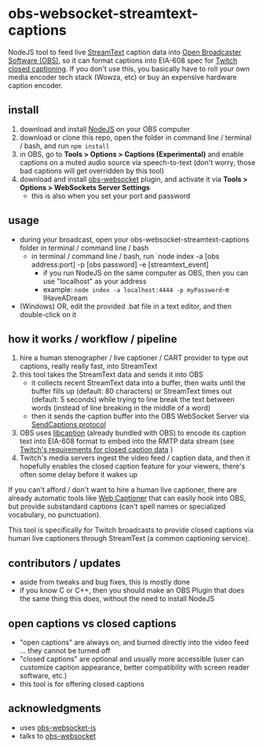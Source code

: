 # obs-websocket-streamtext-captions
NodeJS tool to feed live [StreamText](https://streamtext.net/) caption data into [Open Broadcaster Software (OBS)](https://obsproject.com/), so it can format captions into EIA-608 spec for [Twitch closed captioning](https://help.twitch.tv/s/article/guide-to-closed-captions?language=en_US). If you don't use this, you basically have to roll your own media encoder tech stack (Wowza, etc) or buy an expensive hardware caption encoder.

## install
1. download and install [NodeJS](https://nodejs.org/en/download/) on your OBS computer
2. download or clone this repo, open the folder in command line / terminal / bash, and run `npm install`
3. in OBS, go to **Tools > Options > Captions (Experimental)** and enable captions on a muted audio source via speech-to-text (don't worry, those bad captions will get overridden by this tool)
4. download and install [obs-websocket](https://github.com/Palakis/obs-websocket) plugin, and activate it via **Tools > Options > WebSockets Server Settings**
    - this is also when you set your port and password

## usage
- during your broadcast, open your obs-websocket-streamtext-captions folder in terminal / command line / bash
    - in terminal / command line / bash, run `node index -a [obs address:port] -p [obs password] -e [streamtext_event]
        - if you run NodeJS on the same computer as OBS, then you can use "localhost" as your address
        - example: `node index -a localhost:4444 -p myPassword`-e IHaveADream
- (Windows) OR, edit the provided .bat file in a text editor, and then double-click on it

## how it works / workflow / pipeline
1. hire a human stenographer / live captioner / CART provider to type out captions, really really fast, into StreamText
2. this tool takes the StreamText data and sends it into OBS
    - it collects recent StreamText data into a buffer, then waits until the buffer fills up (default: 80 characters) or StreamText times out (default: 5 seconds) while trying to line break the text between words (instead of line breaking in the middle of a word)
    - then it sends the caption buffer into the OBS WebSocket Server via [SendCaptions protocol](https://github.com/Palakis/obs-websocket/blob/4.x-current/docs/generated/protocol.md#sendcaptions)
3. OBS uses [libcaption](https://github.com/szatmary/libcaption) (already bundled with OBS) to encode its caption text into EIA-608 format to embed into the RMTP data stream (see [Twitch's requirements for closed caption data](https://help.twitch.tv/s/article/guide-to-closed-captions?language=en_US) )
4. Twitch's media servers ingest the video feed / caption data, and then it hopefully enables the closed caption feature for your viewers, there's often some delay before it wakes up

If you can't afford / don't want to hire a human live captioner, there are already automatic tools like [Web Captioner](https://webcaptioner.com/) that can easily hook into OBS, but provide substandard captions (can't spell names or specialized vocabulary, no punctuation). 

This tool is specifically for Twitch broadcasts to provide closed captions via human live captioners through StreamText (a common captioning service).

## contributors / updates
- aside from tweaks and bug fixes, this is mostly done
- if you know C or C++, then you should make an OBS Plugin that does the same thing this does, without the need to install NodeJS

## open captions vs closed captions
- "open captions" are always on, and burned directly into the video feed ... they cannot be turned off
- "closed captions" are optional and usually more accessible (user can customize caption appearance, better compatibility with screen reader software, etc.)
- this tool is for offering closed captions

## acknowledgments
- uses [obs-websocket-js](https://github.com/haganbmj/obs-websocket-js)
- talks to [obs-websocket](https://github.com/Palakis/obs-websocket)
